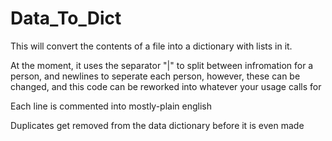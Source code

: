 # Data_To_Dict

This will convert the contents of a file into a dictionary with lists in it.

At the moment, it uses the separator "|" to split between infromation for a person, and newlines to seperate each person, however, these can be changed, and this code can be reworked into whatever your usage calls for

Each line is commented into mostly-plain english

Duplicates get removed from the data dictionary before it is even made
